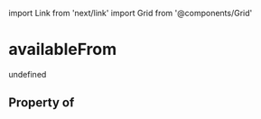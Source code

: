 import Link from 'next/link'
import Grid from '@components/Grid'

# availableFrom

undefined

## Property of



